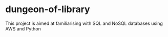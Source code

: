 # dungeon-of-library
This project is aimed at familiarising with SQL and NoSQL databases using AWS and Python
